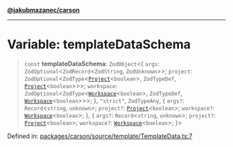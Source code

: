 [**@jakubmazanec/carson**](../README.md)

---

# Variable: templateDataSchema

> `const` **templateDataSchema**: `ZodObject`\<\{ `args`: `ZodOptional`\<`ZodRecord`\<`ZodString`,
> `ZodUnknown`\>\>; `project`:
> `ZodOptional`\<`ZodType`\<[`Project`](../classes/Project.md)\<`boolean`\>, `ZodTypeDef`,
> [`Project`](../classes/Project.md)\<`boolean`\>\>\>; `workspace`:
> `ZodOptional`\<`ZodType`\<[`Workspace`](../classes/Workspace.md)\<`boolean`\>, `ZodTypeDef`,
> [`Workspace`](../classes/Workspace.md)\<`boolean`\>\>\>; \}, `"strict"`, `ZodTypeAny`, \{ `args?`:
> `Record`\<`string`, `unknown`\>; `project?`: [`Project`](../classes/Project.md)\<`boolean`\>;
> `workspace?`: [`Workspace`](../classes/Workspace.md)\<`boolean`\>; \}, \{ `args?`:
> `Record`\<`string`, `unknown`\>; `project?`: [`Project`](../classes/Project.md)\<`boolean`\>;
> `workspace?`: [`Workspace`](../classes/Workspace.md)\<`boolean`\>; \}\>

Defined in:
[packages/carson/source/template/TemplateData.ts:7](https://github.com/jakubmazanec/tools/blob/74fa88a6249b3d486436ae7655f4962bc4a86e11/packages/carson/source/template/TemplateData.ts#L7)
